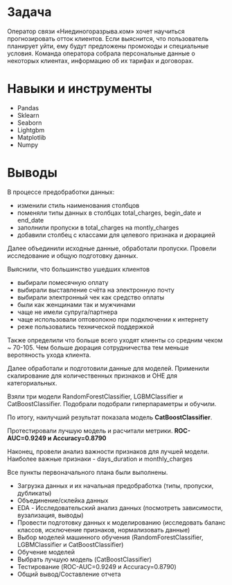 # Задача

Оператор связи «Ниединогоразрыва.ком» хочет научиться прогнозировать отток клиентов. Если выяснится, что пользователь планирует уйти, ему будут предложены промокоды и специальные условия. Команда оператора собрала персональные данные о некоторых клиентах, информацию об их тарифах и договорах.

# Навыки и инструменты
- Pandas 
- Sklearn 
- Seaborn 
- Lightgbm 
- Matplotlib 
- Numpy

# Выводы

В процессе предобработки данных:

- изменили стиль наименования столбцов 
- поменяли типы данных в столбцах total_charges, begin_date и end_date
- заполнили пропуски в total_charges на montly_charges
- добавили столбец с классами для целевого признака и дюрацией

Далее объединили исходные данные, обработали пропуски. Провели исследование и общую подготовку данных. 

Выяснили, что большинство ушедших клиентов

- выбирали помесячную оплату
- выбирали выставление счёта на электронную почту
- выбирали электронный чек как средство оплаты
- были как женщинами так и мужчинами
- чаще не имели супруга/партнера
- чаще использовали оптоволокно при подключении к интернету
- реже пользовались технической поддержкой

Также определили что больше всего уходят клиенты со средним чеком ~ 70-105. Чем больше дюрация сотрудничества тем меньше веротяность ухода клиента.

Далее обработали и подготовили данные для моделей. Применили скалирование для количественных признаков и OHE для категориальных.

Взяли три модели RandomForestClassifier, LGBMClassifier и CatBoostClassifier. Подобрали подобрали гиперпараметры и обучили.

По итогу, наилучший результат показала модель **CatBoostClassifier**. 

Протестировали лучшую модель и расчитали метрики. **ROC-AUC=0.9249 и Accuracy=0.8790**

Наконец, провели анализ важности признаков  для лучшей модели. Наиболее важные признаки - days_duration и monthly_charges

Все пункты первоначального плана были выполнены.

- Загрузка данных и их начальная предобработка (типы, пропуски, дубликаты)
- Объединение/склейка данных
- EDA - Исследовательский анализ данных (посмотреть зависимости, вузализация, выводы)
- Провести подготовку данных к моделированию (исследовать баланс классов, исключение признаков, нормализовать данные)
- Выбор моделей машинного обучения (RandomForestClassifier, LGBMClassifier и CatBoostClassifier)
- Обучение моделей
- Выбрать лучшую модель (CatBoostClassifier)
- Тестирование (ROC-AUC=0.9249 и Accuracy=0.8790)
- Общий вывод/Составление отчета
